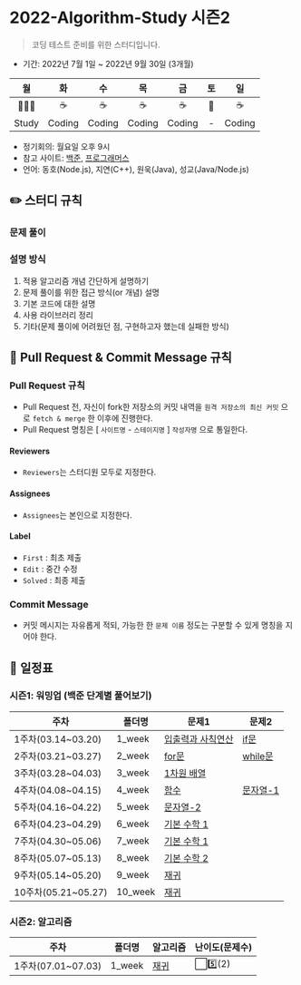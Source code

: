 # 2022-Algorithm-Study 시즌2

> 코딩 테스트 준비를 위한 스터디입니다.

- 기간: 2022년 7월 1일 ~ 2022년 9월 30일 (3개월)

|  월   |   화   |   수   |   목   |   금   | 토  |   일   |
| :---: | :----: | :----: | :----: | :----: | :-: | :----: |
|  👨🏻‍💻   |  ☕️   |  ☕️   |  ☕️   |  ☕️   | 🎲  |  ☕️   |
| Study | Coding | Coding | Coding | Coding |  -  | Coding |

- 정기회의: 월요일 오후 9시
- 참고 사이트: [백준](https://www.acmicpc.net/), [프로그래머스](https://programmers.co.kr/)
- 언어: 동호(Node.js), 지연(C++), 원욱(Java), 성교(Java/Node.js)

## ✏️ 스터디 규칙

### 문제 풀이

### 설명 방식

1. 적용 알고리즘 개념 간단하게 설명하기
2. 문제 풀이를 위한 접근 방식(or 개념) 설명
3. 기본 코드에 대한 설명
4. 사용 라이브러리 정리
5. 기타(문제 풀이에 어려웠던 점, 구현하고자 했는데 실패한 방식)

## **🧲 Pull Request & Commit Message 규칙**

### Pull Request 규칙

- Pull Request 전, 자신이 fork한 저장소의 커밋 내역을 `원격 저장소의 최신 커밋` 으로 `fetch & merge` 한 이후에 진행한다.
- Pull Request 명칭은 [ `사이트명` - `스테이지명` ] `작성자명` 으로 통일한다.

#### Reviewers

- `Reviewers`는 스터디원 모두로 지정한다.

#### Assignees

- `Assignees`는 본인으로 지정한다.

#### Label

- `First` : 최초 제출
- `Edit` : 중간 수정
- `Solved` : 최종 제출

### Commit Message

- 커밋 메시지는 자유롭게 적되, 가능한 한 `문제 이름` 정도는 구분할 수 있게 명칭을 지어야 한다.

## 📅 일정표

### 시즌1: 워밍업 (백준 단계별 풀어보기)

| 주차                | 폴더명  | 문제1                                               | 문제2                                      |
| ------------------- | ------- | --------------------------------------------------- | ------------------------------------------ |
| 1주차(03.14~03.20)  | 1_week  | [입출력과 사칙연산](https://www.acmicpc.net/step/1) | [if문](https://www.acmicpc.net/step/4)     |
| 2주차(03.21~03.27)  | 2_week  | [for문](https://www.acmicpc.net/step/3)             | [while문](https://www.acmicpc.net/step/3)  |
| 3주차(03.28~04.03)  | 3_week  | [1차원 배열](https://www.acmicpc.net/step/6)        |
| 4주차(04.08~04.15)  | 4_week  | [함수](https://www.acmicpc.net/step/5)              | [문자열-1](https://www.acmicpc.net/step/7) |
| 5주차(04.16~04.22)  | 5_week  | [문자열-2](https://www.acmicpc.net/step/7)          |
| 6주차(04.23~04.29)  | 6_week  | [기본 수학 1](https://www.acmicpc.net/step/8)       |
| 7주차(04.30~05.06)  | 7_week  | [기본 수학 1](https://www.acmicpc.net/step/8)       |
| 8주차(05.07~05.13)  | 8_week  | [기본 수학 2](https://www.acmicpc.net/step/10)      |
| 9주차(05.14~05.20)  | 9_week  | [재귀](https://www.acmicpc.net/step/19)             |
| 10주차(05.21~05.27) | 10_week | [재귀](https://www.acmicpc.net/step/19)             |

### 시즌2: 알고리즘

| 주차               | 폴더명 | 알고리즘                                | 난이도(문제수) |
| ------------------ | ------ | --------------------------------------- | -------------- |
| 1주차(07.01~07.03) | 1_week | [재귀](https://www.acmicpc.net/step/19) | ⬜️5️⃣(2)       |
